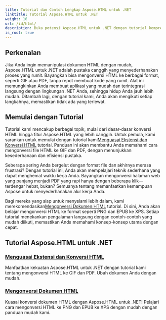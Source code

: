 ```yaml
---
title: Tutorial dan Contoh Lengkap Aspose.HTML untuk .NET
linktitle: Tutorial Aspose.HTML untuk .NET
weight: 10
url: /id/html/
description: Buka potensi Aspose.HTML untuk .NET dengan tutorial komprehensif tentang konversi dan ekstensi dokumen yang dirancang khusus untuk pengembang dan penggemar.
is_root: true
---
```

## Perkenalan

Jika Anda ingin memanipulasi dokumen HTML dengan mudah, Aspose.HTML untuk .NET adalah pustaka canggih yang menyederhanakan proses yang rumit. Bayangkan bisa mengonversi HTML ke berbagai format, seperti GIF atau PDF, tanpa repot membuat kode yang rumit. Alat ini memungkinkan Anda membuat aplikasi yang mudah dan terintegrasi langsung dengan lingkungan .NET Anda, sehingga hidup Anda jauh lebih mudah. Ditambah lagi, dengan tutorial kami, Anda akan mengikuti setiap langkahnya, memastikan tidak ada yang terlewat.

## Memulai dengan Tutorial

 Tutorial kami mencakup berbagai topik, mulai dari dasar-dasar konversi HTML hingga fitur Aspose.HTML yang lebih canggih. Untuk pemula, kami sarankan untuk memulai dengan tutorial kami[Menguasai Ekstensi dan Konversi HTML](./mastering-html-extensions-and-conversions/) tutorial. Panduan ini akan membantu Anda memahami cara mengonversi file HTML ke GIF dan PDF, dengan menunjukkan kesederhanaan dan efisiensi pustaka. 

Seberapa sering Anda bergelut dengan format file dan akhirnya merasa frustrasi? Dengan tutorial ini, Anda akan mempelajari teknik sederhana yang dapat menghemat waktu kerja Anda. Bayangkan mengonversi halaman web yang panjang menjadi PDF yang rapi hanya dengan beberapa klik—terdengar hebat, bukan? Semuanya tentang memanfaatkan kemampuan Aspose untuk menyederhanakan alur kerja Anda.

 Bagi mereka yang siap untuk menyelami lebih dalam, kami merekomendasikan[Mengonversi Dokumen HTML](./converting-html-documents/) tutorial. Di sini, Anda akan belajar mengonversi HTML ke format seperti PNG dan EPUB ke XPS. Setiap tutorial menekankan pengalaman langsung dengan contoh-contoh yang mudah diikuti, memastikan Anda memahami konsep-konsep utama dengan cepat. 

## Tutorial Aspose.HTML untuk .NET
### [Menguasai Ekstensi dan Konversi HTML](./mastering-html-extensions-and-conversions/)
Manfaatkan kekuatan Aspose.HTML untuk .NET dengan tutorial kami tentang mengonversi HTML ke GIF dan PDF. Ubah dokumen Anda dengan mudah.
### [Mengonversi Dokumen HTML](./converting-html-documents/)
Kuasai konversi dokumen HTML dengan Aspose.HTML untuk .NET! Pelajari cara mengonversi HTML ke PNG dan EPUB ke XPS dengan mudah dengan panduan mudah kami.